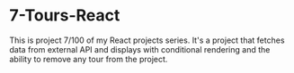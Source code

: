 # 7-Tours-React
This is project 7/100 of my React projects series. It's a project that fetches data from external API and displays with conditional rendering and the ability to remove any tour from the project. 
